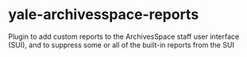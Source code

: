# yale-archivesspace-reports

Plugin to add custom reports to the ArchivesSpace staff user interface (SUI), and to suppress some or all of the built-in reports from the SUI


